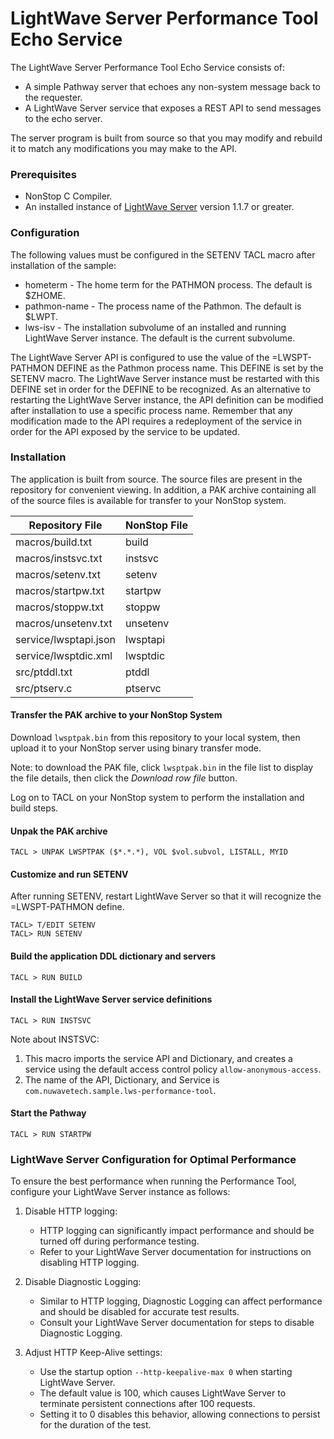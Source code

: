 # LightWave Server Performance Tool Echo Service

The LightWave Server Performance Tool Echo Service consists of:

+ A simple Pathway server that echoes any non-system message back to the requester.
+ A LightWave Server service that exposes a REST API to send messages to the echo server.

The server program is built from source so that you may modify and rebuild it to match any modifications you may make to the API.

### Prerequisites

+ NonStop C Compiler.
+ An installed instance of [LightWave Server](https://docs.nuwavetech.com/lightwave-server) version 1.1.7 or greater.

### Configuration
The following values must be configured in the SETENV TACL macro after installation of the sample:

+ hometerm - The home term for the PATHMON process. The default is $ZHOME.
+ pathmon-name - The process name of the Pathmon. The default is $LWPT.
+ lws-isv - The installation subvolume of an installed and running LightWave Server instance. The default is the current subvolume.

The LightWave Server API is configured to use the value of the =LWSPT-PATHMON DEFINE as the Pathmon process name. This DEFINE is set by the SETENV macro. The LightWave Server instance must be restarted with this DEFINE set in order for the DEFINE to be recognized. As an alternative to restarting the LightWave Server instance, the API definition can be modified after installation to use a specific process name. Remember that any modification made to the API requires a redeployment of the service in order for the API exposed by the service to be updated.

### Installation

The application is built from source. The source files are present in the repository for convenient viewing.
In addition, a PAK archive containing all of the source files is available for transfer to your NonStop system.

| Repository File | NonStop File |
| -- | -- |
| macros/build.txt | build |
| macros/instsvc.txt | instsvc |
| macros/setenv.txt | setenv |
| macros/startpw.txt | startpw |
| macros/stoppw.txt | stoppw |
| macros/unsetenv.txt | unsetenv |
| service/lwsptapi.json | lwsptapi |
| service/lwsptdic.xml | lwsptdic |
| src/ptddl.txt | ptddl |
| src/ptserv.c | ptservc |

#### Transfer the PAK archive to your NonStop System

Download `lwsptpak.bin` from this repository to your local system, then upload it to your NonStop server using binary transfer mode.

Note: to download the PAK file, click `lwsptpak.bin` in the file list to display the file details, then click the *Download row file* button.

Log on to TACL on your NonStop system to perform the installation and build steps.

#### Unpak the PAK archive
```
TACL > UNPAK LWSPTPAK ($*.*.*), VOL $vol.subvol, LISTALL, MYID
```
#### Customize and run SETENV
After running SETENV, restart LightWave Server so that it will recognize the =LWSPT-PATHMON define.
```
TACL> T/EDIT SETENV
TACL> RUN SETENV
```
#### Build the application DDL dictionary and servers
```
TACL > RUN BUILD
```
#### Install the LightWave Server service definitions
```
TACL > RUN INSTSVC
```
Note about INSTSVC:
1. This macro imports the service API and Dictionary, and creates a service using the default access control policy `allow-anonymous-access`.
2. The name of the API, Dictionary, and Service is `com.nuwavetech.sample.lws-performance-tool`.

#### Start the Pathway
```
TACL > RUN STARTPW
```

### LightWave Server Configuration for Optimal Performance

To ensure the best performance when running the Performance Tool, configure your LightWave Server instance as follows:

1. Disable HTTP logging:
   - HTTP logging can significantly impact performance and should be turned off during performance testing.
   - Refer to your LightWave Server documentation for instructions on disabling HTTP logging.

2. Disable Diagnostic Logging:
   - Similar to HTTP logging, Diagnostic Logging can affect performance and should be disabled for accurate test results.
   - Consult your LightWave Server documentation for steps to disable Diagnostic Logging.

3. Adjust HTTP Keep-Alive settings:
   - Use the startup option `--http-keepalive-max 0` when starting LightWave Server.
   - The default value is 100, which causes LightWave Server to terminate persistent connections after 100 requests.
   - Setting it to 0 disables this behavior, allowing connections to persist for the duration of the test.

